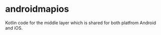 # androidmapios
Kotlin code for the middle layer which is shared for both platfrom Android and iOS. 
